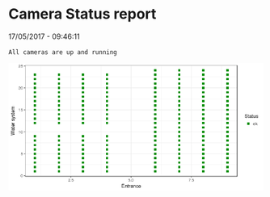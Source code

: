 Camera Status report
================
17/05/2017 - 09:46:11

    All cameras are up and running

![](camreport_files/figure-markdown_github/unnamed-chunk-2-1.png)
